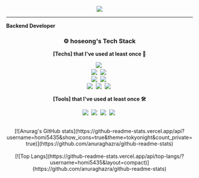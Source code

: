 <p align="center">
<img src="https://capsule-render.vercel.app/api?type=waving&color=auto&height=300&section=header&text=hoseong's%20github&fontSize=90" />
</p>

<hr>
<p><strong> Backend Developer </strong> </p>

<h3 align="center"> ⚙️ hoseong's Tech Stack </h3>

<p align="center"><strong> [Techs] that I've used at least once 📒 </strong></p>

<p align="center">
  <img src="https://img.shields.io/badge/Java-007396?style=flat-square&logo=Java&logoColor=white"/></a>&nbsp 
  <br>
  <img src="https://img.shields.io/badge/SpringBoot-6DB33F?style=flat-square&logo=SpringBoot&logoColor=white"/></a>&nbsp
  <img src="https://img.shields.io/badge/SpringSecurity-6DB33F?style=flat-square&logo=SpringSecurity&logoColor=white"/></a>&nbsp
  <br>
  <img src="https://img.shields.io/badge/Mysql-E6B91E?style=flat-square&logo=MySql&logoColor=white"/></a>&nbsp 
  <img src="https://img.shields.io/badge/JPA-21c896?style=flat-square&logo=Hibernate&logoColor=white"/></a>&nbsp
  <br>
  <img src="https://img.shields.io/badge/react-20232a.svg?style=flat-square&logo=react&logoColor=white" />&nbsp
  <img src="https://img.shields.io/badge/javascript-F7DF1E.svg?style=flat-square&logo=javascript&logoColor=white" />&nbsp
  <img src="https://img.shields.io/badge/html5-E34F26.svg?style=flat-square&logo=html5&logoColor=white" />&nbsp
</p>

<p align="center"><strong> [Tools] that I've used at least once 🛠 </strong></p>
  
<p align="center">
  <img src="https://img.shields.io/badge/Git-F05032?style=flat-square&logo=Git&logoColor=white"/></a>&nbsp
  <img src="https://img.shields.io/badge/IntelliJ-f62f5a?style=flat-square&logo=IntelliJIDEA&logoColor=white"/></a>&nbsp
  <img src="https://img.shields.io/badge/Postman-FF6c37?style=flat-square&logo=postman&logoColor=white"/></a>&nbsp
  <img src="https://img.shields.io/badge/Figma-F24E1E?style=flat-square&logo=Figma&logoColor=white"/></a>&nbsp
</p>

<br>

<div align="center">
  <!--  github stats   -->
  [![Anurag's GitHub stats](https://github-readme-stats.vercel.app/api?username=homi5435&show_icons=true&theme=tokyonight&count_private=true)](https://github.com/anuraghazra/github-readme-stats)
</div>

<br>

<div align="center">
  <!--  github stats   -->
  [![Top Langs](https://github-readme-stats.vercel.app/api/top-langs/?username=homi5435&layout=compact)](https://github.com/anuraghazra/github-readme-stats)
</div>

<!--


Here are some ideas to get you started:



- 🔭 I’m currently working on ...
- 🌱 I’m currently learning ...
- 👯 I’m looking to collaborate on ...
- 🤔 I’m looking for help with ...
- 💬 Ask me about ...
- 📫 How to reach me: ...
- 😄 Pronouns: ...
- ⚡ Fun fact: ...
-->
